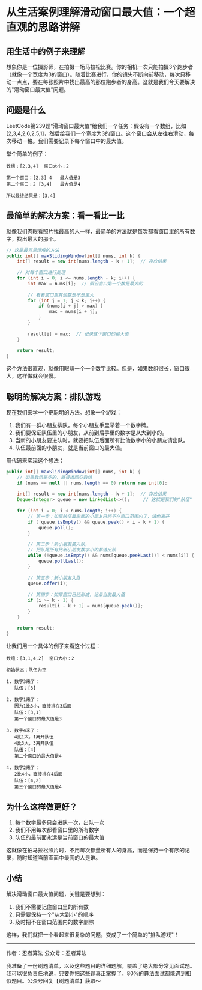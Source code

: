 # 从生活案例理解滑动窗口最大值：一个超直观的思路讲解

## 用生活中的例子来理解
想象你是一位摄影师，在拍摄一场马拉松比赛。你的相机一次只能拍摄3个跑步者（就像一个宽度为3的窗口）。随着比赛进行，你的镜头不断向前移动，每次只移动一点点，要在每张照片中找出最高的那位跑步者的身高。这就是我们今天要解决的"滑动窗口最大值"问题。

## 问题是什么
LeetCode第239题“滑动窗口最大值”给我们一个任务：假设有一个数组，比如 [2,3,4,2,6,2,5,1]，然后给我们一个宽度为3的窗口。这个窗口会从左往右滑动，每次移动一格。我们需要记录下每个窗口中的最大值。

举个简单的例子：
```
数组：[2,3,4]  窗口大小：2

第一个窗口：[2,3] 4   最大值是3
第二个窗口：2 [3,4]   最大值是4

所以最终结果是：[3,4]
```

## 最简单的解决方案：看一看比一比
就像我们肉眼看照片找最高的人一样，最简单的方法就是每次都看窗口里的所有数字，找出最大的那个。

```java
// 这是最容易理解的方法
public int[] maxSlidingWindow(int[] nums, int k) {
    int[] result = new int[nums.length - k + 1];  // 存放结果
    
    // 对每个窗口进行处理
    for (int i = 0; i <= nums.length - k; i++) {
        int max = nums[i];  // 假设窗口第一个数是最大的
        
        // 看看窗口里其他数是不是更大
        for (int j = 1; j < k; j++) {
            if (nums[i + j] > max) {
                max = nums[i + j];
            }
        }
        
        result[i] = max;  // 记录这个窗口的最大值
    }
    
    return result;
}
```

这个方法很直观，就像用眼睛一个一个数字比较。但是，如果数组很长，窗口很大，这样做就会很慢。

## 聪明的解决方案：排队游戏
现在我们来学一个更聪明的方法。想象一个游戏：

1. 我们有一群小朋友排队，每个小朋友手里举着一个数字牌。
2. 我们要保证队伍里的小朋友，从前到后手里的数字是从大到小的。
3. 当新的小朋友要进队时，就要把队伍后面所有比他数字小的小朋友请出队。
4. 队伍最前面的小朋友，就是当前窗口的最大值。

用代码来实现这个想法：

```java
public int[] maxSlidingWindow(int[] nums, int k) {
    // 如果数组是空的，直接返回空数组
    if (nums == null || nums.length == 0) return new int[0];
    
    int[] result = new int[nums.length - k + 1];  // 存放结果
    Deque<Integer> queue = new LinkedList<>();     // 这就是我们的"队伍"
    
    for (int i = 0; i < nums.length; i++) {
        // 第一步：如果队伍最前面的小朋友已经不在窗口范围内了，请他离开
        if (!queue.isEmpty() && queue.peek() < i - k + 1) {
            queue.poll();
        }
        
        // 第二步：新小朋友要入队，
        // 把队尾所有比新小朋友数字小的都请出队
        while (!queue.isEmpty() && nums[queue.peekLast()] < nums[i]) {
            queue.pollLast();
        }
        
        // 第三步：新小朋友入队
        queue.offer(i);
        
        // 第四步：如果窗口已经形成，记录当前最大值
        if (i >= k - 1) {
            result[i - k + 1] = nums[queue.peek()];
        }
    }
    
    return result;
}
```

让我们用一个具体的例子来看这个过程：
```
数组：[3,1,4,2]  窗口大小：2

初始状态：队伍为空

1. 数字3来了：
   队伍：[3]
   
2. 数字1来了：
   因为1比3小，直接排在3后面
   队伍：[3,1]
   第一个窗口的最大值是3
   
3. 数字4来了：
   4比1大，1离开队伍
   4比3大，3离开队伍
   队伍：[4]
   第二个窗口的最大值是4
   
4. 数字2来了：
   2比4小，直接排在4后面
   队伍：[4,2]
   第三个窗口的最大值是4
```

## 为什么这样做更好？
1. 每个数字最多只会进队一次，出队一次
2. 我们不用每次都看窗口里的所有数字
3. 队伍的最前面永远是当前窗口的最大值

这就像在拍马拉松照片时，不用每次都量所有人的身高，而是保持一个有序的记录，随时知道当前画面中最高的人是谁。

## 小结
解决滑动窗口最大值问题，关键是要想到：
1. 我们不需要记住窗口里的所有数
2. 只需要保持一个"从大到小"的顺序
3. 及时把不在窗口范围内的数字删除

这样，我们就把一个看起来很复杂的问题，变成了一个简单的"排队游戏"！

---
作者：忍者算法
公众号：忍者算法

我准备了一份刷题清单，以及这些题目的详细题解，覆盖了绝大部分常见面试题。我可以很负责任地说，只要你把这些题真正掌握了，80%的算法面试都能遇到相似题目。公众号回复【刷题清单】获取～